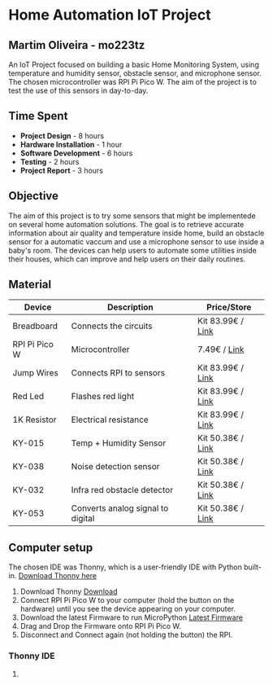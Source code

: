 # Home Automation IoT Project

## Martim Oliveira - mo223tz
An IoT Project focused on building a basic Home Monitoring System, using temperature and humidity sensor, obstacle sensor, and microphone sensor.  The chosen microcontroller was RPI Pi Pico W. The aim of the project is to test the use of this sensors in day-to-day. 


## Time Spent

- **Project Design** - 8 hours
- **Hardware Installation** - 1 hour
- **Software Development** - 6 hours
- **Testing** - 2 hours
- **Project Report** - 3 hours


## Objective 

The aim of this project is to try some sensors that might be implementede on several home automation solutions. The goal is to retrieve accurate information about air quality and temperature inside home, build an obstacle sensor for a automatic vaccum and use a microphone sensor to use inside a baby's room. The devices can help users to automate some utilities inside their houses, which can improve and help users on their daily routines. 

## Material

|  **Device**     |            **Description**           |      **Price/Store**          |
| --------------- | -------------------------------------|-------------------------------|          
|  Breadboard     | Connects the circuits                |  Kit 83.99€ / [Link](https://www.amazon.com/SunFounder-Raspberry-Beginners-Software-Engineer/dp/B093B9R6NL)  |
|  RPI Pi Pico W  | Microcontroller                      |  7.49€ / [Link](https://www.electrokit.com/en/raspberry-pi-pico-w) |
|  Jump Wires     | Connects RPI to sensors              |  Kit 83.99€ / [Link](https://www.amazon.com/SunFounder-Raspberry-Beginners-Software-Engineer/dp/B093B9R6NL)
|  Red Led        | Flashes red light                    |  Kit 83.99€ / [Link](https://www.amazon.com/SunFounder-Raspberry-Beginners-Software-Engineer/dp/B093B9R6NL)
|  1K Resistor    | Electrical resistance                |  Kit 83.99€ / [Link](https://www.amazon.com/SunFounder-Raspberry-Beginners-Software-Engineer/dp/B093B9R6NL)
|  KY-015         | Temp + Humidity Sensor               |  Kit 50.38€ / [Link](https://www.electrokit.com/en/sensor-kit-40-moduler)  |
|  KY-038         | Noise detection sensor               |  Kit 50.38€ / [Link](https://www.electrokit.com/en/sensor-kit-40-moduler)  |
|  KY-032         | Infra red obstacle detector          |  Kit 50.38€ / [Link](https://www.electrokit.com/en/sensor-kit-40-moduler)  |
|  KY-053         | Converts analog signal to digital    |  Kit 50.38€ / [Link](https://www.electrokit.com/en/sensor-kit-40-moduler)  |

## Computer setup

The chosen IDE was Thonny, which is a user-friendly IDE with Python built-in. [Download Thonny here](https://thonny.org/)
1. Download Thonny [Download](https://thonny.org/)
2. Connect RPI Pi Pico W to your computer (hold the button on the hardware) until you see the device appearing on your computer.
3. Download the latest Firmware to run MicroPython [Latest Firmware](https://micropython.org/download/RPI_PICO_W/)
4. Drag and Drop the Firmware onto RPI Pi Pico W.
5. Disconnect and Connect again (not holding the button) the RPI.

### Thonny IDE
1. 
